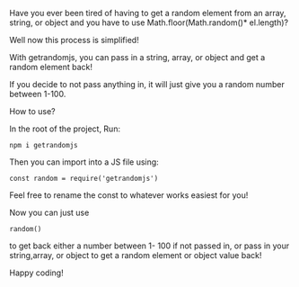 Have you ever been tired of having to get a random element from an array, string, or object and you have to use Math.floor(Math.random()\* el.length)?

Well now this process is simplified!

With getrandomjs, you can pass in a string, array, or object and get a random element back!

If you decide to not pass anything in, it will just give you a random number between 1-100.

How to use?

In the root of the project, Run:

```
npm i getrandomjs
```

Then you can import into a JS file using:

```
const random = require('getrandomjs')
```

Feel free to rename the const to whatever works easiest for you!

Now you can just use

```
random()
```

to get back either a number between 1- 100 if not passed in, or pass in your string,array, or object to get a random element or object value back!

Happy coding!
